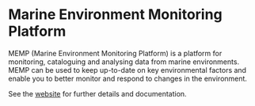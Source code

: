 # Marine Environment Monitoring Platform

MEMP (Marine Environment Monitoring Platform) is a platform for monitoring, cataloguing and
analysing data from marine environments. MEMP can be used to keep up-to-date on key environmental
factors and enable you to better monitor and respond to changes in the environment.

See the [website](https://efjimm.github.io/MEMP) for further details and documentation.
